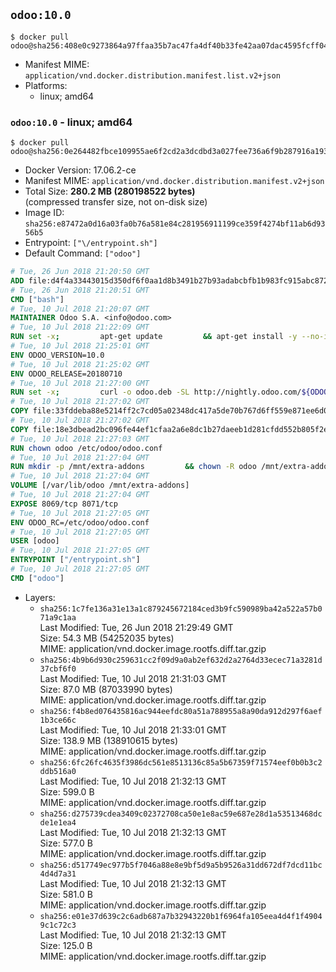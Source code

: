 ## `odoo:10.0`

```console
$ docker pull odoo@sha256:408e0c9273864a97ffaa35b7ac47fa4df40b33fe42aa07dac4595fcff043303d
```

-	Manifest MIME: `application/vnd.docker.distribution.manifest.list.v2+json`
-	Platforms:
	-	linux; amd64

### `odoo:10.0` - linux; amd64

```console
$ docker pull odoo@sha256:0e264482fbce109955ae6f2cd2a3dcdbd3a027fee736a6f9b287916a1932414a
```

-	Docker Version: 17.06.2-ce
-	Manifest MIME: `application/vnd.docker.distribution.manifest.v2+json`
-	Total Size: **280.2 MB (280198522 bytes)**  
	(compressed transfer size, not on-disk size)
-	Image ID: `sha256:e87472a0d16a03fa0b76a581e84c281956911199ce359f4274bf11ab6d9356b5`
-	Entrypoint: `["\/entrypoint.sh"]`
-	Default Command: `["odoo"]`

```dockerfile
# Tue, 26 Jun 2018 21:20:50 GMT
ADD file:d4f4a33443015d350df6f0aa1d8b3491b27b93adabcbfb1b983fc915abc8723b in / 
# Tue, 26 Jun 2018 21:20:51 GMT
CMD ["bash"]
# Tue, 10 Jul 2018 21:20:07 GMT
MAINTAINER Odoo S.A. <info@odoo.com>
# Tue, 10 Jul 2018 21:22:09 GMT
RUN set -x;         apt-get update         && apt-get install -y --no-install-recommends             ca-certificates             curl             node-less             python-gevent             python-pip             python-renderpm             python-support             python-watchdog         && curl -o wkhtmltox.deb -SL http://nightly.odoo.com/extra/wkhtmltox-0.12.1.2_linux-jessie-amd64.deb         && echo '40e8b906de658a2221b15e4e8cd82565a47d7ee8 wkhtmltox.deb' | sha1sum -c -         && dpkg --force-depends -i wkhtmltox.deb         && apt-get -y install -f --no-install-recommends         && apt-get purge -y --auto-remove -o APT::AutoRemove::RecommendsImportant=false -o APT::AutoRemove::SuggestsImportant=false npm         && rm -rf /var/lib/apt/lists/* wkhtmltox.deb         && pip install psycogreen==1.0
# Tue, 10 Jul 2018 21:25:01 GMT
ENV ODOO_VERSION=10.0
# Tue, 10 Jul 2018 21:25:02 GMT
ENV ODOO_RELEASE=20180710
# Tue, 10 Jul 2018 21:27:00 GMT
RUN set -x;         curl -o odoo.deb -SL http://nightly.odoo.com/${ODOO_VERSION}/nightly/deb/odoo_${ODOO_VERSION}.${ODOO_RELEASE}_all.deb         && echo '5aa056fa00a2f405652ba1386807c59ae563af29 odoo.deb' | sha1sum -c -         && dpkg --force-depends -i odoo.deb         && apt-get update         && apt-get -y install -f --no-install-recommends         && rm -rf /var/lib/apt/lists/* odoo.deb
# Tue, 10 Jul 2018 21:27:02 GMT
COPY file:33fddeba88e5214ff2c7cd05a02348dc417a5de70b767d6ff559e871ee6d046a in / 
# Tue, 10 Jul 2018 21:27:02 GMT
COPY file:18e3dbead2bc096fe44ef1cfaa2a6e8dc1b27daeeb1d281cfdd552b805f2e767 in /etc/odoo/ 
# Tue, 10 Jul 2018 21:27:03 GMT
RUN chown odoo /etc/odoo/odoo.conf
# Tue, 10 Jul 2018 21:27:04 GMT
RUN mkdir -p /mnt/extra-addons         && chown -R odoo /mnt/extra-addons
# Tue, 10 Jul 2018 21:27:04 GMT
VOLUME [/var/lib/odoo /mnt/extra-addons]
# Tue, 10 Jul 2018 21:27:04 GMT
EXPOSE 8069/tcp 8071/tcp
# Tue, 10 Jul 2018 21:27:05 GMT
ENV ODOO_RC=/etc/odoo/odoo.conf
# Tue, 10 Jul 2018 21:27:05 GMT
USER [odoo]
# Tue, 10 Jul 2018 21:27:05 GMT
ENTRYPOINT ["/entrypoint.sh"]
# Tue, 10 Jul 2018 21:27:05 GMT
CMD ["odoo"]
```

-	Layers:
	-	`sha256:1c7fe136a31e13a1c879245672184ced3b9fc590989ba42a522a57b071a9c1aa`  
		Last Modified: Tue, 26 Jun 2018 21:29:49 GMT  
		Size: 54.3 MB (54252035 bytes)  
		MIME: application/vnd.docker.image.rootfs.diff.tar.gzip
	-	`sha256:4b9b6d930c259631cc2f09d9a0ab2ef632d2a2764d33ecec71a3281d37cbf6f0`  
		Last Modified: Tue, 10 Jul 2018 21:31:03 GMT  
		Size: 87.0 MB (87033990 bytes)  
		MIME: application/vnd.docker.image.rootfs.diff.tar.gzip
	-	`sha256:f4b8ed076435816ac944eefdc80a51a788955a8a90da912d297f6aef1b3ce66c`  
		Last Modified: Tue, 10 Jul 2018 21:33:01 GMT  
		Size: 138.9 MB (138910615 bytes)  
		MIME: application/vnd.docker.image.rootfs.diff.tar.gzip
	-	`sha256:6fc26fc4635f3986dc561e8513136c85a5b67359f71574eef0b0b3c2ddb516a0`  
		Last Modified: Tue, 10 Jul 2018 21:32:13 GMT  
		Size: 599.0 B  
		MIME: application/vnd.docker.image.rootfs.diff.tar.gzip
	-	`sha256:d275739cdea3409c02372708ca50e1e8ac59e687e28d1a53513468dcde1e1ea4`  
		Last Modified: Tue, 10 Jul 2018 21:32:13 GMT  
		Size: 577.0 B  
		MIME: application/vnd.docker.image.rootfs.diff.tar.gzip
	-	`sha256:d517749ec977b5f7046a88e8e9bf5d9a5b9526a31dd672df7dcd11bc4d4d7a31`  
		Last Modified: Tue, 10 Jul 2018 21:32:13 GMT  
		Size: 581.0 B  
		MIME: application/vnd.docker.image.rootfs.diff.tar.gzip
	-	`sha256:e01e37d639c2c6adb687a7b32943220b1f6964fa105eea4d4f1f49049c1c72c3`  
		Last Modified: Tue, 10 Jul 2018 21:32:13 GMT  
		Size: 125.0 B  
		MIME: application/vnd.docker.image.rootfs.diff.tar.gzip
